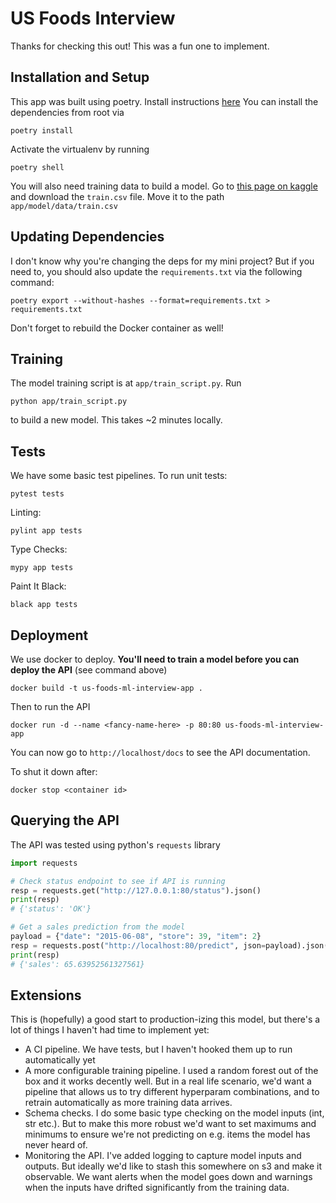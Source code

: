 # US Foods Interview
Thanks for checking this out! This was a fun one to implement.

## Installation and Setup
This app was built using poetry. Install instructions [here](https://python-poetry.org/docs/)
You can install the dependencies from root via 
```shell
poetry install
```
Activate the virtualenv by running
```shell
poetry shell
```
You will also need training data to build a model. Go to [this page on kaggle](https://www.kaggle.com/c/demand-forecasting-kernels-only/data)
and download the `train.csv` file. Move it to the path `app/model/data/train.csv`

## Updating Dependencies
I don't know why you're changing the deps for my mini project? 
But if you need to, you should also update the `requirements.txt` via the following command:
```shell
poetry export --without-hashes --format=requirements.txt > requirements.txt
```
Don't forget to rebuild the Docker container as well!

## Training
The model training script is at `app/train_script.py`. Run
```shell
python app/train_script.py
```
to build a new model. This takes ~2 minutes locally.

## Tests
We have some basic test pipelines. To run unit tests:
```shell
pytest tests
```
Linting:
```shell
pylint app tests
```
Type Checks:
```shell
mypy app tests
```
Paint It Black:
```shell
black app tests
```
## Deployment
We use docker to deploy. **You'll need to train a model before you can deploy the API** (see command above)
```shell
docker build -t us-foods-ml-interview-app .
```
Then to run the API
```shell
docker run -d --name <fancy-name-here> -p 80:80 us-foods-ml-interview-app
```
You can now go to `http://localhost/docs` to see the API documentation.

To shut it down after:
```shell
docker stop <container id>
```
## Querying the API
The API was tested using python's `requests` library
```python
import requests

# Check status endpoint to see if API is running
resp = requests.get("http://127.0.0.1:80/status").json()
print(resp)
# {'status': 'OK'}

# Get a sales prediction from the model
payload = {"date": "2015-06-08", "store": 39, "item": 2}
resp = requests.post("http://localhost:80/predict", json=payload).json()
print(resp)
# {'sales': 65.63952561327561}
```

## Extensions
This is (hopefully) a good start to production-izing this model, but there's a lot of things I haven't had time to implement yet:
- A CI pipeline. We have tests, but I haven't hooked them up to run automatically yet
- A more configurable training pipeline. I used a random forest out of the box and it works decently well. But in a real life scenario, we'd want a pipeline that allows us to try different hyperparam combinations, and to retrain automatically as more training data arrives.
- Schema checks. I do some basic type checking on the model inputs (int, str etc.). But to make this more robust we'd want to set maximums and minimums to ensure we're not predicting on e.g. items the model has never heard of.
- Monitoring the API. I've added logging to capture model inputs and outputs. But ideally we'd like to stash this somewhere on s3 and make it observable. We want alerts when the model goes down and warnings when the inputs have drifted significantly from the training data.
